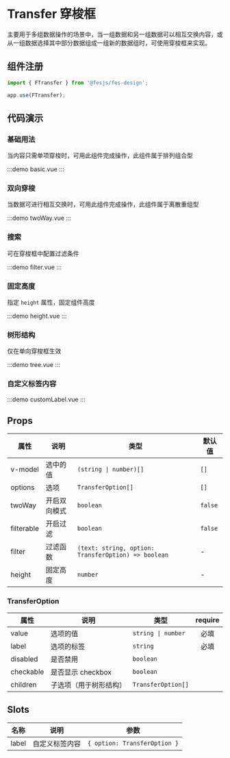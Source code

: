 # Transfer 穿梭框

主要用于多组数据操作的场景中，当一组数据和另一组数据可以相互交换内容，或从一组数据选择其中部分数据组成一组新的数据组时，可使用穿梭框来实现。

## 组件注册

```js
import { FTransfer } from '@fesjs/fes-design';

app.use(FTransfer);
```

## 代码演示

### 基础用法

当内容只需单项穿梭时，可用此组件完成操作，此组件属于排列组合型

:::demo
basic.vue
:::

### 双向穿梭

当数据可进行相互交换时，可用此组件完成操作，此组件属于离散重组型

:::demo
twoWay.vue
:::

### 搜索

可在穿梭框中配置过滤条件

:::demo
filter.vue
:::

### 固定高度

指定 `height` 属性，固定组件高度

:::demo
height.vue
:::

### 树形结构

仅在单向穿梭框生效

:::demo
tree.vue
:::

### 自定义标签内容

:::demo
customLabel.vue
:::

## Props

| 属性       | 说明         | 类型                                                | 默认值  |
|------------|------------|-----------------------------------------------------|---------|
| v-model    | 选中的值     | `(string \| number)[]`                              | `[]`    |
| options    | 选项         | `TransferOption[]`                                  | `[]`    |
| twoWay     | 开启双向模式 | `boolean`                                           | `false` |
| filterable | 开启过滤     | `boolean`                                           | `false` |
| filter     | 过滤函数     | `(text: string, option: TransferOption) => boolean` | -       |
| height     | 固定高度     | `number`                                            | -       |

### TransferOption
| 属性      | 说明                 | 类型               | require |
|-----------|--------------------|--------------------|:-------:|
| value     | 选项的值             | `string \| number` |  必填   |
| label     | 选项的标签           | `string`           |  必填   |
| disabled  | 是否禁用             | `boolean`          |         |
| checkable | 是否显示 checkbox    | `boolean`          |         |
| children  | 子选项（用于树形结构） | `TransferOption[]` |         |

## Slots

| 名称  | 说明           | 参数                         |
|-------|--------------|------------------------------|
| label | 自定义标签内容 | `{ option: TransferOption }` |
